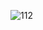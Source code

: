   ![112](https://user-images.githubusercontent.com/79743636/220123337-d22ab975-cfcb-4663-80ab-6b1a8b6ca499.gif)
